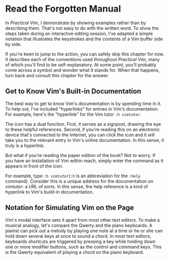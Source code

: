 Read the Forgotten Manual
=========================

In _Practical Vim_, I demonstrate by showing examples rather than by describing
them. That's not easy to do with the written word. To show the steps taken
during an interactive editing session, I've adapted a simple notation that
illustrates the keystrokes and the contents of a Vim buffer side by side.

If you're keen to jump to the action, you can safely skip this chapter for now.
It describes each of the conventions used throughout _Practical Vim_, many of
which you'll find to be self-explanatory. At some point, you'll probably come
across a symbol and wonder what it stands for. When that happens, turn back and
consult this chapter for the answer.


Get to Know Vim's Built-in Documentation
----------------------------------------

The best way to get to know Vim's documentation is by spending time in it. To
help out, I've included "hyperlinks" for entries in Vim's documentation. For
example, here's the "hyperlink" for the Vim tutor `:h vimtutor`.

The icon has a dual function. First, it serves as a signpost, drawing the eye
to these helpful references. Second, if you're reading this on an electronic
device that's connected to the Internet, you can click the icon and it will
take you to the relevant entry in Vim's online documentation. In this sense, it
truly is a hyperlink.

But what if you're reading the paper edition of the book? Not to worry. If you
have an installation of Vim within reach, simply enter the command as it
appears in front of the icon.

For example, type `:h vimtutor`(`:h` is an abbreviation for the `:help` command).
Consider this is a unique address for the documentation on vimtutor: a URL of
sorts. In this sense, the help reference is a kind of hyperlink to Vim's
build-in documentation.


Notation for Simulating Vim on the Page
---------------------------------------

Vim's modal interface sets it apart from most other text editors. To make a
musical analogy, let's compare the Qwerty and the piano keyboards. A pianist
can pick out a melody by playing one note at a time or he or she can hold down
several keys at once to sound a chord. In most text editors, keyboards shortcuts
are triggered by pressing a key while holding down one or more modifier
buttons, such as the control and command keys. This is the Qwerty equivalent of
playing a chord on the piano keyboard.
